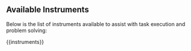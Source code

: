## Available Instruments
Below is the list of instruments available to assist with task execution and problem solving:

{{instruments}}